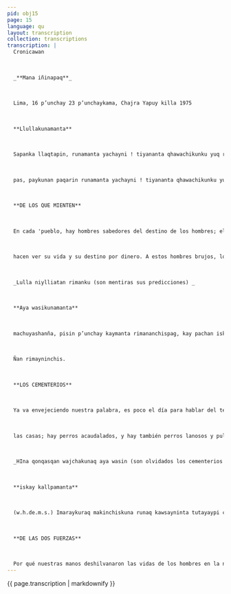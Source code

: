 ```yaml
---
pid: obj15
page: 15
language: qu
layout: transcription
collection: transcriptions
transcription: |
  Cronicawan
  
  
  
  _**Mana iñinapaq**_
  
  
  
  Lima, 16 p’unchay 23 p’unchaykama, Chajra Yapuy killa 1975
  
  
  
  **Llullakunamanta**
  
  
  
  Sapanka llaqtapin, runamanta yachayni ! tiyananta qhawachikunku yuq runakuna kan, payku- )hinaspataq qolqechanku. nan makinkupi, qhespi sinkukunapi, runaq purinan ñanta qhawashanku. Paykunan yachanku wañuymanta, ch’askapi, katachillaypi qhawaspa, manan paykunapaq imapas pakasqa kanchu.. Paykunan watuqkuna, paqukuna, paykunatan castellano simipi riqsinchis astrólogos sutiwan. Kanmi paykunapi iñiq runakuna. manan pisitaqchu kanku¬ (raq...
  
  
  
  pas, paykunan paqarin runamanta yachayni ! tiyananta qhawachikunku yuq runakuna kan, payku- )hinaspataq qolqechanku. Kay layqa runakunatan ancha yachayniyuq runakuna, llullamanta sut'ichanku, mana paykunapi imapas yachayniyuqchu, nispan ninku, llulla niyllatan ninku, manan yuyayniyuq runaqa paykunapi iñinkumanchu... Hinataña ninku chayriimaraykun llaqtanchispi kay llulla paqokuna kashankuraq, imaraykumanan pisitaqchu kanku¬ (raq... Ten ellos, no son pocos, (habrán...
  
  
  
  **DE LOS QUE MIENTEN**
  
  
  
  En cada 'pueblo, hay hombres sabedores del destino de los hombres; ellos ven en las manos, en esferas de cristal, insondables osminos por donde se debe transitar. Ellos ad vierten la muerte en la estrellas, en lejanas constelaciones, nada guarda secretos para ellos. Ellos son adivinos brujos, se llaman astrólogos. Y hay quienes creen Ten ellos, no son pocos, (habrán...
  
  
  
  hacen ver su vida y su destino por dinero. A estos hombres brujos, los hombres de ciencia los han desmentido totalmente, han afirmado que ne tienen ningún conocimiento, han dicho que sus predicciones son mentiras, han dicho también que ningúna persona racional debe creer en ellos. Si son ciertas, esta sfirmaciones, por qué habrán todavía astrólogos en nuestra tierra, por qué Ten ellos, no son pocos, (habrán...
  
  
  
  _Lulla niylliatan rimanku (son mentiras sus predicciones) _
  
  
  
  **Aya wasikunamanta**
  
  
  
  machuyashanña, pisin p’unchay kaymanta rimananchispag, kay pachan iskay t'aqallapi rakirikun: uranpis wajchakuna kashanchis, hanaq pitaq qhapaqkuna. Kay wajchakunawanmi, kay qhapaqkunawanmi tukuypas t'aqarikun, kanmqhapaq michikuna, kallantaq wasi patakunapi wayj chakayninpi puñuq michialqokuna, kallankutaqmi, piki sapa ch’aku alqokuna. Kanmi wajcha suwa huk'uchakunaw, wajcha runaqwajcha masin; kallankutaq sumaq yuraq huk’uchakuna, qori wasipi uywasqakuna, paykunan qhapaq runaq qhapaq masin. Kallantaqmi, wajchakunapaq aya wasi, qhelli, qonqasqa, mana llut'asqa; chaypiqa, maynillanpin t'ikapas runakunata waqaysin, chaypin wijch’usqa ayakuna unaychakunku, llakimanta manchariymi chay wasikuna. Kallantaq, qhapaqpas aya wasikuna, ancha sumaqmi kanku, sapa p’unchay qhawasqa, q’elluyaspa llut'asqa, chaypin t'ikapas wiñan tukuy llakita kusichispa, chaypin churasqalla ayakuna samashanku, achalawmanta kusinapagmi chay wasikuna. Hinan, wañunapaqpas qolqeyuqmi kananchis Wañuywanpas runakunaqa qhatunkun, wañuywanpas runakunaqa qhapaqyankun. Mexico Suyupin qhapaqkunallapaq aya wasikunata hatarihatarichishanku...
  
  
  
  Ñan rimayninchis.
  
  
  
  **LOS CEMENTERIOS**
  
  
  
  Ya va envejeciendo nuestra palabra, es poco el día para hablar del temael mundo está dividido en dos partes; en la parte de abajo estamos los hombres pobres y en la parte de arriba los que acaudalan riquezas. Con los pobres y los ricos se divide tambiér todo un mundo; hay gatos opulentos, y hay también kuna, kanmi qolqesapa gatos que en su miseria duermen en el tejado de
  
  
  
  las casas; hay perros acaudalados, y hay también perros lanosos y pulguientos. Hay ratones pobres y rateros, compañeros de infortunio de los pobres, y hay ratones blancos que viven en doradas casas, ellos comparten la abundancia del paderoso. De igual mamera hay cementerios para los pobres, sucios, olvidados, deslucidos; allí, sólo algunas veces las flores comparten el llanto de los hombres, allí expulsados cadáveres se eternizan, sus angustias nos dan miedo Y hay tamibén fastuosos cementerios, son extra ñamente bellos, diarimente cuidados, enlucidos dorados; allí crecen las flores conviertiendo en regocijo los pesares, ahí descansan los cadáveres, nos causan inexplicables alegrías. Aí es, aún para morirhay que tener dinero. Hay hombres que negocian con la muerte, que atesoran riquezas con la muerte. En Mexico se están construyendo cementerios sólo para gentes adineradas...
  
  
  
  _HIna qonqasqan wajchakunaq aya wasin (son olvidados los cementerios de los pobres). _
  
  
  
  **iskay kallpamanta**
  
  
  
  (w.h.de.m.s.) Imaraykuraq makinchiskuna runaq kawsayninta tutayaypi chinkachinku, imaraykuraq kawsa nanpaq, runaq nunanta sik'irinan imaraykuraq wañuy, imaraykuraq musphay; imaraykuraq asiyta, yana k'illinsapi tukuchinchis. Mana p’uchukaq mayu hinan tapuykunata sayachisunman. Iskay kutichiyllan kay tapuyku nata upallachinman: Kunyaq nina hinan, runa chiqniyta yachan; kunyaq nina hinallataq, runa khuyayata yachan. Chay raykunnanay, chayraykullataqmi kusikuyUnaymanta pachapas, kay iskaykallpakunan sunqonpi pujyuchakun, phaqcha hinataqmi sapa p’unchay lluqllarin, mana hap'ina marq’ay hinaraq, mana rikuy luluyhinaraq, mana illariq tuta hinaraq Kay iskay t'inpuq kallpakuna mantan, suyaymanta katachillay hinaraq, khuyay, nunanchispi q’ata yarin tukuyta ñawinchispaq pakarispa, tukuy ch’isita illarichispa tukuy sasata sanp’ayachispa, tukuyparata rit'iyachispa, tukuy sansata usphapi chhullachaspa. Hinan runa, khuyay pin sapa p’unchayta machuyachin khuyaypitaqmi mawk’a watakunata ñujñuyachin. Khuyaspanmi yana sisaq t'ikatpukayachin, yana phuyutapas yuraq chijchipin wachutaspa tarpu¬ (nubarrones tornan blanca su ririn; rumimantan sumaq qorata phutuchimun. Chiqniqtinpas manan runaq ruwaynin huch’uykachanchu; mayuq q’ata unun purisqantan pantachin, intiq k’anchaynintan sansaq ninapi tukurichin, yuraq rit'ipi p’achallisqa orgotapas, nina aqtuq orqopin tukurichin.
  
  
  
  **DE LAS DOS FUERZAS**
  
  
  
  Por qué nuestras manos deshilvanaron las vidas de los hombres en la noche de los tiempos, por qué para vivir hay que despojarse del espíritu, por qué la muerte, por qué los sueños, por qué las algarabías se tornan negros carbones. Como un rio que nunca acaba podrían sucederse las interrogantes. Sólo dos respuestas acabarían con tantas preguntas: Como ardiente lava sabe odiar el hombre, y también como rescoldo inacabable sabe amar el hombre; por esas razones es el idolor y por esas causas es el júbilo. Desde siempre, esas dos fuerzas hacen su venero en el corazón brota todos los días como surtidor incontenible, como si fuera un cuerpo al que no se puede abrazar, fe a la que no se puede asir, como una madrugada que no se hace día. De esas dos fuerzas que hierven como una constelación de esperas le amor) él amorse enturbia ocultando todo para nuestros ojos, o tornando dlaridad toda sombra, simplificando las dificultades, granizando junto a todas las lluvias, convocando cenizas al margen de las brasas. Así es el hombre; por amor envejece junto a los días, y sólo por ternura pinta de blanco el rostro, de los años que se fueron. Por amor se arrebolan las raíces de las flores, y los negros negrura, sólo por amor se entierran las semillas, y crecen hierbas de silencio sobre las piedras. Y el odio no disminuye la voluntad del hombre, desorienta a los rios turbulentos cuando bajan, torna rescoldo la magnitud del fuego que arde en el sol, y hasta incendia la altura de los cerros revestidos de blanca nieve.
---
```


{{ page.transcription | markdownify }}
